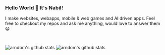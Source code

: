 ### Hello World 👋 It's [Nabil!](https://nabilalamin.netlify.app/)

I make websites, webapps, mobile & web games and AI driven apps. Feel free to checkout my repos and ask me anything, would love to answer them 😁

<br/>

![arndom's github stats](https://github-readme-stats.vercel.app/api?username=arndom&show_icons=true&theme=tokyonight&count_private=true)
![arndom's github stats](https://github-readme-stats.vercel.app/api/top-langs/?username=arndom&show_icons=true&theme=tokyonight&layout=compact)  

<br/>



